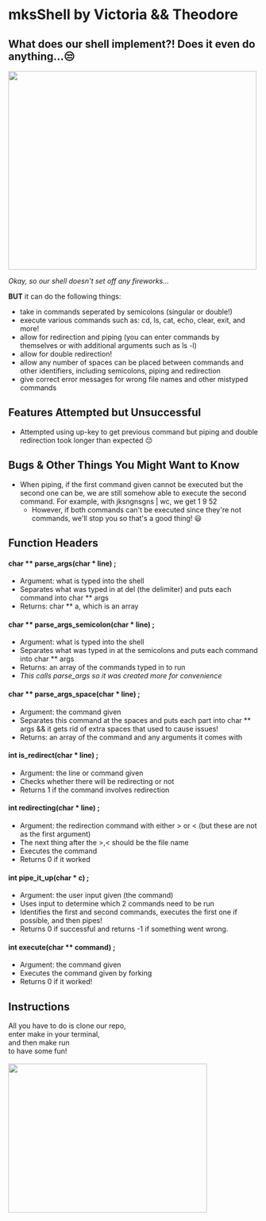 # mksShell by Victoria && Theodore
## What does our shell implement?! Does it even do anything...:unamused:
<img src="https://media.giphy.com/media/odsNxyQQDb29O/giphy.gif" width="500" height="400"/>

_Okay, so our shell doesn't set off any fireworks..._  <br />

**BUT** it can do the following things:   <br />
- take in commands seperated by semicolons (singular or double!)   <br />
- execute various commands such as: cd, ls, cat, echo, clear, exit, and more!   <br /> 
- allow for redirection and piping (you can enter commands by themselves or with additional arguments such as ls -l)    <br />
- allow for double redirection!    <br />
- allow any number of spaces can be placed between commands and other identifiers, including semicolons, piping and redirection    <br /> 
- give correct error messages for wrong file names and other mistyped commands <br />

## Features Attempted but Unsuccessful
- Attempted using up-key to get previous command but piping and double redirection took longer than expected :pensive:

## Bugs & Other Things You Might Want to Know 
- When piping, if the first command given cannot be executed but the second one can be, we are still somehow able to execute the second command. For example, with jksngnsgns | wc, we get        1      9      52
  - However, if both commands can't be executed since they're not commands, we'll stop you so that's a good thing! :smiley:

## Function Headers
#### char ** parse_args(char * line) ;
  - Argument: what is typed into the shell
  - Separates what was typed in at del (the delimiter) and puts each command into char ** args
  - Returns: char ** a, which is an array
#### char ** parse_args_semicolon(char * line) ;
  - Argument: what is typed into the shell
  - Separates what was typed in at the semicolons and puts each command into char ** args
  - Returns: an array of the commands typed in to run
  - _This calls parse_args so it was created more for convenience_
#### char ** parse_args_space(char * line) ;
  - Argument: the command given
  - Separates this command at the spaces and puts each part into char ** args && it gets rid of extra spaces that used to cause issues!
  - Returns: an array of the command and any arguments it comes with
#### int is_redirect(char * line) ;
  - Argument: the line or command given
  - Checks whether there will be redirecting or not
  - Returns 1 if the command involves redirection
#### int redirecting(char * line) ;
  - Argument: the redirection command with either > or < (but these are not as the first argument)
  - The next thing after the >,< should be the file name
  - Executes the command
  - Returns 0 if it worked
#### int pipe_it_up(char * c) ;
   - Argument: the user input given (the command)
   - Uses input to determine which 2 commands need to be run
   - Identifies the first and second commands, executes the first one if possible, and then pipes!
   - Returns 0 if successful and returns -1 if something went wrong.
#### int execute(char ** command) ;
  - Argument: the command given
  - Executes the command given by forking
  - Returns 0 if it worked!
## Instructions
All you have to do is clone our repo,    <br />
enter make in your terminal,    <br />
and then make run    <br />
to have some fun!    <br /><br />
<img src="https://media.giphy.com/media/rdma0nDFZMR32/giphy.gif" width="400" height="300"/>
